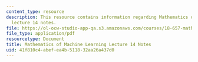 ```yaml
---
content_type: resource
description: This resource contains information regarding Mathematics of machine learning
  lecture 14 notes.
file: https://ol-ocw-studio-app-qa.s3.amazonaws.com/courses/18-657-mathematics-of-machine-learning-fall-2015/41f810c4abefea4b511832aa26a437d0_MIT18_657F15_L14.pdf
file_type: application/pdf
resourcetype: Document
title: Mathematics of Machine Learning Lecture 14 Notes
uid: 41f810c4-abef-ea4b-5118-32aa26a437d0
---
```

